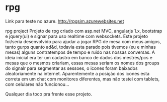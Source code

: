 # rpg
Link para teste no azure.
http://rpgsim.azurewebsites.net


rpg project
Projeto de rpg criado com asp.net MVC, angularjs 1.x, bootstrap e jquery(ui) e signar para uso realtime com websockets.
Este projeto foi/seria desenvolvido para ajudar a jogar RPG de mesa com meus amigos, tanto gurps quanto ad&d, todavia esta parado pois 
tivemos (eu e minhas mesas) alguns contratempos de tempo e ruido nas nossas conversas.
A ideia inicial era ter um cadastro em banco de dados dos mestres/pcs e mesas que o mesmos criariam, essas mesas seriam os nomes dos groups
do signalr para segmentar as sessoes, o icones foram baixados aleatoriamente na internet.
Aparentemente a posição dos icones esta correta em um chat com monitores diferentes, mas não testei com tablets, com celulares não funcionou...

Qualquer dia toco pra frente esse projeto.
